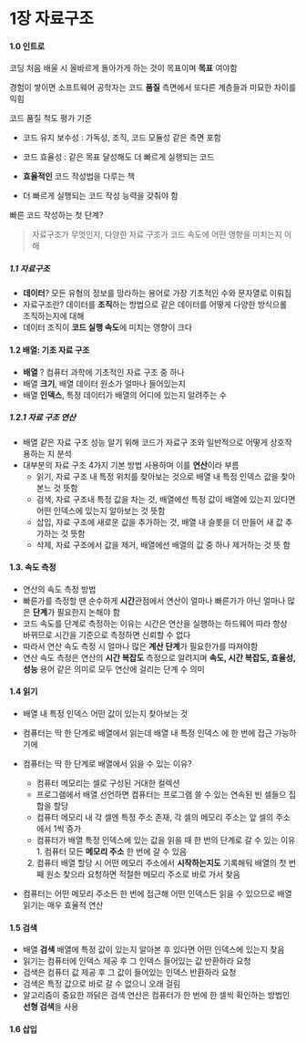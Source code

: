 # 1장 자료구조
#### 1.0 인트로
코딩 처음 배울 시 올바르게 돌아가게 하는 것이 목표이며 **목표** 여야함

경험이 쌓이면 소프트웨어 공학자는 코드 **품질** 측면에서 또다른 계층들과 미묘한 차이를 익힘

코드 품질 척도 평가 기준
- 코드 유지 보수성 : 가독성, 조직, 코드 모듈성 같은 측면 포함
- 코드 효율성 : 같은 목표 달성해도 더 빠르게 실행되는 코드

- **효율적인** 코드 작성법을 다루는 책
- 더 빠르게 실행되는 코드 작성 능력을 갖춰야 함

빠른 코드 작성하는 첫 단계?
 >자료구조가 무엇인지, 다양한 자료 구조가 코드 속도에 어떤 영향을 미치는지 이해

 ##### 1.1 자료구조

- **데이터**? 모든 유형의 정보를 망라하는 용어로 가장 기초적인 수와 문자열로 이뤄짐
- 자료구조란? 데이터를 **조직**하는 방법으로 같은 데이터를 어떻게 다양한 방식으롤 조직하는지에 대해
- 데이터 조직이 **코드 실행 속도**에 미치는 영향이 크다


#### 1.2 배열: 기초 자료 구조
- **배열** ? 컴퓨터 과학에 기초적인 자료 구조 중 하나
- 배열 **크기**, 배열 데이터 원소가 얼마나 들어있는지
- 배열 **인덱스**, 특정 데이터가 배열의 어디에 있는지 알려주는 수

##### 1.2.1 자료 구조 연산
- 배열 같은 자료 구조 성능 알기 위해 코드가 자료구 조와 일반적으로 어떻게 상호작용하는 지 분석
- 대부분의 자료 구조 4가지 기본 방법 사용하며 이를 **연산**이라 부름
    - 읽기, 자료 구조 내 특정 위치를 찾아보는 것으로 배열 내 특정 인덱스 값을 찾아본느 것 뜻함
    - 검색, 자료 구조내 특정 값을 차는 것, 배열에선 특정 값이 배열에 있는지 있다면 어떤 인덱스에 있는지 알아보는 것 뜻함
    - 삽입, 자료 구조에 새로운 값을 추가하는 것, 배열 내 슬롯을 더 만들어 새 값 추가하는 것 뜻함
    - 삭제, 자료 구조에서 값을 제거, 배열에선 배열의 값 중 하나 제거하는 것 뜻 함

#### 1.3. 속도 측정
- 연산의 속도 측정 방법
- 빠른가를 측정할 땐 순수하게 **시간**관점에서 연산이 얼마나 빠른가가 아닌 얼마나 많은 **단계**가 필요한지 논해야 함
- 코드 속도를 단계로 측정하는 이유는 시간은 연산을 실행하는 하드웨어 따라 항상 바뀌므로 시간을 기준으로 측정하면 신뢰할 수 없다
- 따라서 연산 속도 측정 시 얼마나 많은 **계산 단계**가 필요한가를 따져야함
- 연산 속도 측정은 연산의 **시간 복잡도** 측정으로 알려지며 **속도, 시간 복잡도, 효율성, 성능** 용어 같은 의미로 모두 연산에 걸리는 단계 수 의미

#### 1.4 읽기
- 배열 내 특정 인덱스 어떤 값이 있는지 찾아보는 것
- 컴퓨터는 딱 한 단계로 배열에서 읽는데 배열 내 특정 인덱스 에 한 번에 접근 가능하기에
- 컴퓨터는 딱 한 단계로 배열에서 읽을 수 있는 이유?
    - 컴퓨터 메모리는 셀로 구성된 거대한 컬렉션
    - 프로그램에서 배열 선언하면 컴퓨터는 프로그램 쓸 수 있는 연속된 빈 셀들으 집합을 할당
    - 컴퓨터 메모리 내 각 셀엔 특정 주소 존재, 각 셀의 메모리 주소는 앞 셀의 주소에서 1씩 증가
    - 컴퓨터가 배열 특정 인덱스에 있는 값을 읽을 때 한 번의 단계로 갈 수 있는 이유 1. 컴퓨터 모든 **메모리 주소** 한 번에 갈 수 있음
    2. 컴퓨터 배열 할당 시 어떤 메모리 주소에서 **시작하는지도** 기록해둬 배열의 첫 번째 원소 찾으라 요청하면 적절한 메모리 주소로 바로 가서 찾음

- 컴퓨터는 어떤 메모리 주소든 한 번에 접근해 어떤 인덱스든 읽을 수 있으므로 배열 읽기는 매우 효율적 연산

#### 1.5 검색
- 배열 **검색** 배열에 특정 값이 있는지 알아본 후 있다면 어떤 인덱스에 있는지 찾음
- 읽기는 컴퓨터에 인덱스 제공 후 그 인덱스 들어있는 값 반환하라 요청
- 검색은 컴퓨터 값 제공 후 그 값이 들어있는 인덱스 반환하라 요청
- 검색은 특정 값으로 바로 갈 수 없으니 오래 걸림
- 알고리즘이 중요한 까닭은 검색 연산은 컴퓨터가 한 번에 한 셀씩 확인하는 방법인 **선형 검색**을 사용


#### 1.6 삽입
